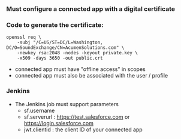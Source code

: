 ### Must configure a connected app with a digital certificate
### Code to generate the certificate:
    openssl req \
        -subj "/C=US/ST=DC/L=Washington, DC/O=SoundExchange/CN=AcumenSolutions.com" \
        -newkey rsa:2048 -nodes -keyout private.key \
        -x509 -days 3650 -out public.crt

- connected app must have "offline access" in scopes
- connected app must also be associated with the user / profile

### Jenkins

- The Jenkins job must support parameters
    - sf.username
    - sf.serverurl : https://test.salesforce.com or https://login.salesforce.com
    - jwt.clientid : the client ID of your connected app
